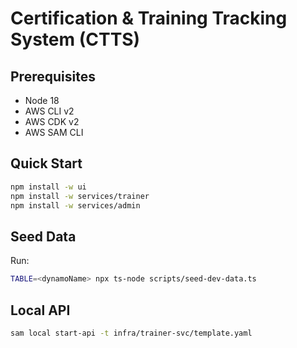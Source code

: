 # Certification & Training Tracking System (CTTS)

## Prerequisites
- Node 18
- AWS CLI v2
- AWS CDK v2
- AWS SAM CLI

## Quick Start
```bash
npm install -w ui
npm install -w services/trainer
npm install -w services/admin
```

## Seed Data
Run:
```bash
TABLE=<dynamoName> npx ts-node scripts/seed-dev-data.ts
```

## Local API
```bash
sam local start-api -t infra/trainer-svc/template.yaml
```
